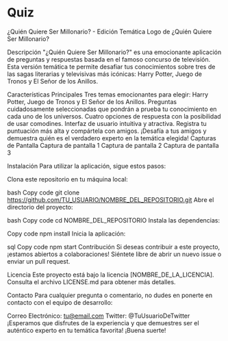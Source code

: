 # Quiz

¿Quién Quiere Ser Millonario? - Edición Temática
Logo de ¿Quién Quiere Ser Millonario?

Descripción
"¿Quién Quiere Ser Millonario?" es una emocionante aplicación de preguntas y respuestas basada en el famoso concurso de televisión. Esta versión temática te permite desafiar tus conocimientos sobre tres de las sagas literarias y televisivas más icónicas: Harry Potter, Juego de Tronos y El Señor de los Anillos.

Características Principales
Tres temas emocionantes para elegir: Harry Potter, Juego de Tronos y El Señor de los Anillos.
Preguntas cuidadosamente seleccionadas que pondrán a prueba tu conocimiento en cada uno de los universos.
Cuatro opciones de respuesta con la posibilidad de usar comodines.
Interfaz de usuario intuitiva y atractiva.
Registra tu puntuación más alta y compártela con amigos.
¡Desafía a tus amigos y demuestra quién es el verdadero experto en la temática elegida!
Capturas de Pantalla
Captura de pantalla 1
Captura de pantalla 2
Captura de pantalla 3

Instalación
Para utilizar la aplicación, sigue estos pasos:

Clona este repositorio en tu máquina local:

bash
Copy code
git clone https://github.com/TU_USUARIO/NOMBRE_DEL_REPOSITORIO.git
Abre el directorio del proyecto:

bash
Copy code
cd NOMBRE_DEL_REPOSITORIO
Instala las dependencias:

Copy code
npm install
Inicia la aplicación:

sql
Copy code
npm start
Contribución
Si deseas contribuir a este proyecto, ¡estamos abiertos a colaboraciones! Siéntete libre de abrir un nuevo issue o enviar un pull request.

Licencia
Este proyecto está bajo la licencia [NOMBRE_DE_LA_LICENCIA]. Consulta el archivo LICENSE.md para obtener más detalles.

Contacto
Para cualquier pregunta o comentario, no dudes en ponerte en contacto con el equipo de desarrollo:

Correo Electrónico: tu@email.com
Twitter: @TuUsuarioDeTwitter
¡Esperamos que disfrutes de la experiencia y que demuestres ser el auténtico experto en tu temática favorita! ¡Buena suerte!
